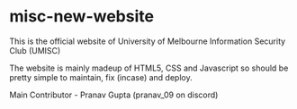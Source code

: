 # misc-new-website
This is the official website of University of Melbourne Information Security Club (UMISC)

The website is mainly madeup of HTML5, CSS and Javascript so should be pretty simple to maintain, fix (incase) and deploy.

Main Contributor - Pranav Gupta (pranav_09 on discord)
